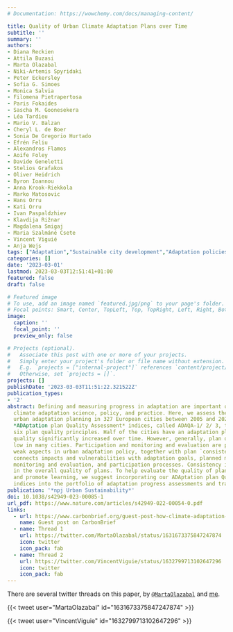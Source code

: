 ```yaml
---
# Documentation: https://wowchemy.com/docs/managing-content/

title: Quality of Urban Climate Adaptation Plans over Time
subtitle: ''
summary: ''
authors:
- Diana Reckien
- Attila Buzasi
- Marta Olazabal
- Niki-Artemis Spyridaki
- Peter Eckersley
- Sofia G. Simoes
- Monica Salvia
- Filomena Pietrapertosa
- Paris Fokaides
- Sascha M. Goonesekera
- Léa Tardieu
- Mario V. Balzan
- Cheryl L. de Boer
- Sonia De Gregorio Hurtado
- Efrén Feliu
- Alexandros Flamos
- Aoife Foley
- Davide Geneletti
- Stelios Grafakos
- Oliver Heidrich
- Byron Ioannou
- Anna Krook-Riekkola
- Marko Matosovic
- Hans Orru
- Kati Orru
- Ivan Paspaldzhiev
- Klavdija Rižnar
- Magdalena Smigaj
- Maria Szalmáné Csete
- Vincent Viguié
- Anja Wejs
tags: ["Adaptation","Sustainable city development","Adaptation policies"]
categories: []
date: '2023-03-01'
lastmod: 2023-03-03T12:51:41+01:00
featured: false
draft: false

# Featured image
# To use, add an image named `featured.jpg/png` to your page's folder.
# Focal points: Smart, Center, TopLeft, Top, TopRight, Left, Right, BottomLeft, Bottom, BottomRight.
image:
  caption: ''
  focal_point: ''
  preview_only: false

# Projects (optional).
#   Associate this post with one or more of your projects.
#   Simply enter your project's folder or file name without extension.
#   E.g. `projects = ["internal-project"]` references `content/project/deep-learning/index.md`.
#   Otherwise, set `projects = []`.
projects: []
publishDate: '2023-03-03T11:51:22.321522Z'
publication_types:
- '2'
abstract: Defining and measuring progress in adaptation are important questions for
  climate adaptation science, policy, and practice. Here, we assess the progress of
  urban adaptation planning in 327 European cities between 2005 and 2020 using three
  *ADAptation plan Quality Assessment* indices, called ADAQA-1/ 2/ 3, that combine
  six plan quality principles. Half of the cities have an adaptation plan and its
  quality significantly increased over time. However, generally, plan quality is still
  low in many cities. Participation and monitoring and evaluation are particularly
  weak aspects in urban adaptation policy, together with plan `consistency'. Consistency
  connects impacts and vulnerabilities with adaptation goals, planned measures, actions,
  monitoring and evaluation, and participation processes. Consistency is a key factor
  in the overall quality of plans. To help evaluate the quality of plans and policies
  and promote learning, we suggest incorporating our ADAptation plan Quality Assessment
  indices into the portfolio of adaptation progress assessments and tracking methodologies.
publication: '*npj Urban Sustainability*'
doi: 10.1038/s42949-023-00085-1
url_pdf: https://www.nature.com/articles/s42949-022-00054-0.pdf
links:
  - url: https://www.carbonbrief.org/guest-post-how-climate-adaptation-plans-for-european-cities-are-gradually-getting-better/
    name: Guest post on CarbonBrief
  - name: Thread 1
    url: https://twitter.com/MartaOlazabal/status/1631673375847247874
    icon: twitter
    icon_pack: fab
  - name: Thread 2
    url: https://twitter.com/VincentViguie/status/1632799713102647296
    icon: twitter
    icon_pack: fab
---
```


There are several twitter threads on this paper, by [`@MartaOlazabal`](https://twitter.com/MartaOlazabal/status/1631673375847247874) and [me](https://twitter.com/VincentViguie/status/1632799713102647296).

{{< tweet user="MartaOlazabal" id="1631673375847247874" >}}

{{< tweet user="VincentViguie" id="1632799713102647296" >}}
